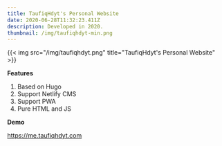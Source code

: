 ```yaml
---
title: TaufiqHdyt's Personal Website
date: 2020-06-28T11:32:23.411Z
description: Developed in 2020.
thumbnail: /img/taufiqhdyt-min.png
---
```

{{< img src="/img/taufiqhdyt.png" title="TaufiqHdyt's Personal Website" >}}


**Features**

1. Based on Hugo
2. Support Netlify CMS
3. Support PWA
4. Pure HTML and JS

**Demo**

<https://me.taufiqhdyt.com>